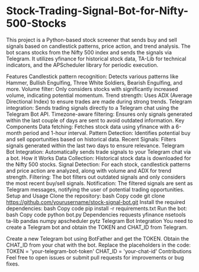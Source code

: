 # Stock-Trading-Signal-Bot-for-Nifty-500-Stocks

This project is a Python-based stock screener that sends buy and sell signals based on candlestick patterns, price action, and trend analysis. The bot scans stocks from the Nifty 500 index and sends the signals via Telegram. It utilizes yfinance for historical stock data, TA-Lib for technical indicators, and the APScheduler library for periodic execution.

Features
Candlestick pattern recognition: Detects various patterns like Hammer, Bullish Engulfing, Three White Soldiers, Bearish Engulfing, and more.
Volume filter: Only considers stocks with significantly increased volume, indicating potential momentum.
Trend strength: Uses ADX (Average Directional Index) to ensure trades are made during strong trends.
Telegram integration: Sends trading signals directly to a Telegram chat using the Telegram Bot API.
Timezone-aware filtering: Ensures only signals generated within the last couple of days are sent to avoid outdated information.
Key Components
Data fetching: Fetches stock data using yfinance with a 6-month period and 1-hour interval.
Pattern Detection: Identifies potential buy and sell opportunities based on historical data.
Recent Signals: Filters signals generated within the last two days to ensure relevance.
Telegram Bot Integration: Automatically sends trade signals to your Telegram chat via a bot.
How it Works
Data Collection: Historical stock data is downloaded for the Nifty 500 stocks.
Signal Detection: For each stock, candlestick patterns and price action are analyzed, along with volume and ADX for trend strength.
Filtering: The bot filters out outdated signals and only considers the most recent buy/sell signals.
Notification: The filtered signals are sent as Telegram messages, notifying the user of potential trading opportunities.
Setup and Usage
Clone the repository:
bash
Copy code
git clone https://github.com/yourusername/stock-signal-bot.git
Install the required dependencies:
bash
Copy code
pip install -r requirements.txt
Run the bot:
bash
Copy code
python bot.py
Dependencies
requests
yfinance
nsetools
ta-lib
pandas
numpy
apscheduler
pytz
Telegram Bot Integration
You need to create a Telegram bot and obtain the TOKEN and CHAT_ID from Telegram.

Create a new Telegram bot using BotFather and get the TOKEN.
Obtain the CHAT_ID from your chat with the bot.
Replace the placeholders in the code:
TOKEN = 'your-telegram-bot-token'
CHAT_ID = 'your-chat-id'
Contributions
Feel free to open issues or submit pull requests for improvements or bug fixes.
